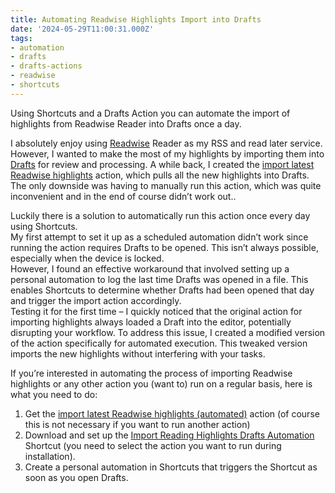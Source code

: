 ```yaml
---
title: Automating Readwise Highlights Import into Drafts
date: '2024-05-29T11:00:31.000Z'
tags:
- automation
- drafts
- drafts-actions
- readwise
- shortcuts
---
```

Using Shortcuts and a Drafts Action you can automate the import of highlights from Readwise Reader into Drafts once a day.

I absolutely enjoy using [Readwise](https://readwise.io/i/floh) Reader as my RSS and read later service. However, I wanted to make the most of my highlights by importing them into [Drafts](https://getdrafts.com) for review and processing. A while back, I created the [import latest Readwise highlights](https://directory.getdrafts.com/a/2Mt) action, which pulls all the new highlights into Drafts. The only downside was having to manually run this action, which was quite inconvenient and in the end of course didn’t work out..

Luckily there is a solution to automatically run this action once every day using Shortcuts.  
My first attempt to set it up as a scheduled automation didn’t work since running the action requires Drafts to be opened. This isn’t always possible, especially when the device is locked.  
However, I found an effective workaround that involved setting up a personal automation to log the last time Drafts was opened in a file. This enables Shortcuts to determine whether Drafts had been opened that day and trigger the import action accordingly.  
Testing it for the first time – I quickly noticed that the original action for importing highlights always loaded a Draft into the editor, potentially disrupting your workflow. To address this issue, I created a modified version of the action specifically for automated execution. This tweaked version imports the new highlights without interfering with your tasks.

If you’re interested in automating the process of importing Readwise highlights or any other action you (want to) run on a regular basis, here is what you need to do:

1.  Get the [import latest Readwise highlights (automated)](https://directory.getdrafts.com/a/2Sa) action (of course this is not necessary if you want to run another action)
2.  Download and set up the [Import Reading Highlights Drafts Automation](https://www.icloud.com/shortcuts/4e9f6c7995e94487997b7c2f1a45a696) Shortcut (you need to select the action you want to run during installation).
3.  Create a personal automation in Shortcuts that triggers the Shortcut as soon as you open Drafts.
